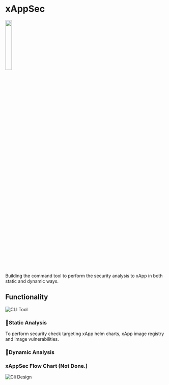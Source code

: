 # xAppSec 
<div align="left">
<img src=https://user-images.githubusercontent.com/30616512/163117059-1aec6465-81c5-4946-97be-d76b365a79d2.png  width="20%" height="20%"  />
</div>

Building the command tool to perform the security analysis to xApp in both static and dynamic ways.


## Functionality

![CLI Tool](https://user-images.githubusercontent.com/30616512/161489153-635c418e-3c3c-47d9-bd4f-42ed6a79a300.png)

### 🧪Static Analysis
To perform security check targeting xApp helm charts, xApp image registry and image vulnerabilities.
### 🧪Dynamic Analysis


### xAppSec Flow Chart (Not Done.)

![Cli Design](https://user-images.githubusercontent.com/30616512/161490064-fb3f5c4f-018b-4855-9b55-beef7bad8e4b.png)
